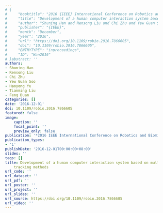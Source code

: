 ```yaml
---
# {
#     "booktitle": "2016 {IEEE} International Conference on Robotics and Biomimetics ({ROBIO})",
#     "title": "Development of a human computer interaction system based on multi-modal gaze tracking methods",
#     "author": "Shuning Han and Rensong Liu and Chi Zhu and Yew Guan Soo and Haoyong Yu and Tianming Liu and Feng Duan",
#     "publisher": "{IEEE}",
#     "month": "December",
#     "year": "2016",
#     "url": "https://doi.org/10.1109/robio.2016.7866605",
#     "doi": "10.1109/robio.2016.7866605",
#     "ENTRYTYPE": "inproceedings",
#     "ID": "Han2016"
# }abstract: ''
authors:
- Shuning Han
- Rensong Liu
- Chi Zhu
- Yew Guan Soo
- Haoyong Yu
- Tianming Liu
- Feng Duan
categories: []
date: '2016-12-01'
doi: 10.1109/robio.2016.7866605
featured: false
image:
    caption: ''
    focal_point: ''
    preview_only: false
publication: '*2016 IEEE International Conference on Robotics and Biomimetics (ROBIO),December*'
publication_types:
- '1'
publishDate: '2016-12-01T00:00:00+08:00'
slides: ''
tags: []
title: Development of a human computer interaction system based on multi-modal gaze
    tracking methods
url_code: ''
url_dataset: ''
url_pdf: ''
url_poster: ''
url_project: ''
url_slides: ''
url_source: https://doi.org/10.1109/robio.2016.7866605
url_video: ''
---
```

